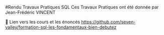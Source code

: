 #Rendu Travaux Pratiques SQL
Ces Travaux Pratiques ont été donnée par Jean-Frédéric VINCENT

:paperclip: Lien vers les cours et les énoncés 
https://github.com/seven-valley/formation-sql-les-fondamentaux-bien-debutez


